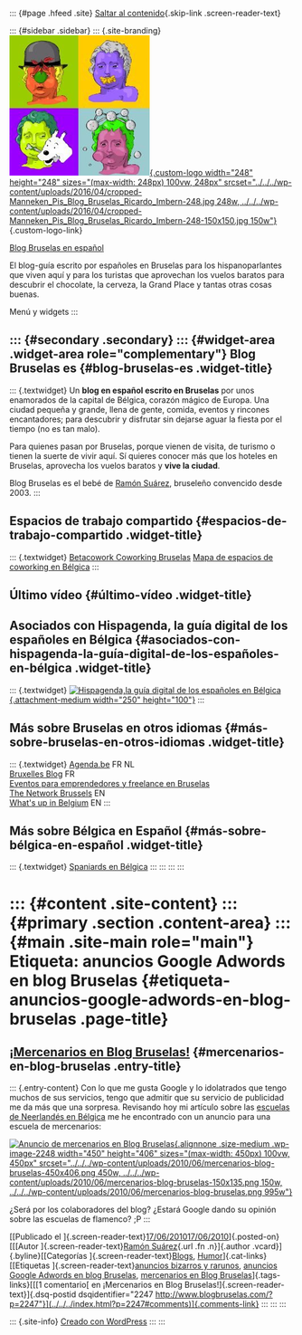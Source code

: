 ::: {#page .hfeed .site}
[Saltar al contenido](index.html#content){.skip-link
.screen-reader-text}

::: {#sidebar .sidebar}
::: {.site-branding}
[![](../../../wp-content/uploads/2016/04/cropped-Manneken_Pis_Blog_Bruselas_Ricardo_Imbern-248.jpg){.custom-logo
width="248" height="248" sizes="(max-width: 248px) 100vw, 248px"
srcset="../../../wp-content/uploads/2016/04/cropped-Manneken_Pis_Blog_Bruselas_Ricardo_Imbern-248.jpg 248w, ../../../wp-content/uploads/2016/04/cropped-Manneken_Pis_Blog_Bruselas_Ricardo_Imbern-248-150x150.jpg 150w"}](../../../index.html){.custom-logo-link}

[Blog Bruselas en español](../../../index.html)

El blog-guía escrito por españoles en Bruselas para los hispanoparlantes
que viven aquí y para los turistas que aprovechan los vuelos baratos
para descubrir el chocolate, la cerveza, la Grand Place y tantas otras
cosas buenas.

Menú y widgets
:::

::: {#secondary .secondary}
::: {#widget-area .widget-area role="complementary"}
Blog Bruselas es {#blog-bruselas-es .widget-title}
----------------

::: {.textwidget}
Un **blog en español escrito en Bruselas** por unos enamorados de la
capital de Bélgica, corazón mágico de Europa. Una ciudad pequeña y
grande, llena de gente, comida, eventos y rincones encantadores; para
descubrir y disfrutar sin dejarse aguar la fiesta por el tiempo (no es
tan malo).

Para quienes pasan por Bruselas, porque vienen de visita, de turismo o
tienen la suerte de vivir aquí. Sí quieres conocer más que los hoteles
en Bruselas, aprovecha los vuelos baratos y **vive la ciudad**.

Blog Bruselas es el bebé de [Ramón Suárez](http://www.ramonsuarez.com),
bruseleño convencido desde 2003.
:::

Espacios de trabajo compartido {#espacios-de-trabajo-compartido .widget-title}
------------------------------

::: {.textwidget}
[Betacowork Coworking Bruselas](http://www.betacowork.com) [Mapa de
espacios de coworking en Bélgica](http://coworkingbelgium.com)
:::

Último vídeo {#último-vídeo .widget-title}
------------

Asociados con Hispagenda, la guía digital de los españoles en Bélgica {#asociados-con-hispagenda-la-guía-digital-de-los-españoles-en-bélgica .widget-title}
---------------------------------------------------------------------

::: {.textwidget}
[![Hispagenda,la guía digital de los españoles en
Bélgica](../../../wp-content/uploads/2010/04/Hispagenda-250px.gif "Hispagenda, la guía digital de los españoles en Bélgica"){.attachment-medium
width="250" height="100"}](http://www.hispagenda.com)
:::

Más sobre Bruselas en otros idiomas {#más-sobre-bruselas-en-otros-idiomas .widget-title}
-----------------------------------

::: {.textwidget}
[Agenda.be](http://www.agenda.be) FR NL\
[Bruxelles Blog](http://www.bxlblog.be/) FR\
[Eventos para emprendedores y freelance en
Bruselas](http://www.betacowork.com/events/)\
[The Network
Brussels](http://groups.yahoo.com/group/TheNetworkBrussels/) EN\
[What\'s up in Belgium](http://www.whatsupin.be/) EN
:::

Más sobre Bélgica en Español {#más-sobre-bélgica-en-español .widget-title}
----------------------------

::: {.textwidget}
[Spaniards en Bélgica](http://www.spaniards.es/paises/belgica)
:::
:::
:::
:::

::: {#content .site-content}
::: {#primary .section .content-area}
::: {#main .site-main role="main"}
Etiqueta: anuncios Google Adwords en blog Bruselas {#etiqueta-anuncios-google-adwords-en-blog-bruselas .page-title}
==================================================

[¡Mercenarios en Blog Bruselas!](../../../index.html?p=2247) {#mercenarios-en-blog-bruselas .entry-title}
------------------------------------------------------------

::: {.entry-content}
Con lo que me gusta Google y lo idolatrados que tengo muchos de sus
servicios, tengo que admitir que su servicio de publicidad me da más que
una sorpresa. Revisando hoy mi artículo sobre las [escuelas de
Neerlandés en
Bélgica](http://www.blogbruselas.com/2010/06/posts-2.html "Escuelas de Neerlandés en Bélgica (Bruselas, Amberes, Gante y Lovaina)")
me he encontrado con un anuncio para una escuela de mercenarios:

[![Anuncio de mercenarios en Blog
Bruselas](../../../wp-content/uploads/2010/06/mercenarios-blog-bruselas-450x406.png "Anuncio de mercenarios en Blog Bruselas"){.alignnone
.size-medium .wp-image-2248 width="450" height="406"
sizes="(max-width: 450px) 100vw, 450px"
srcset="../../../wp-content/uploads/2010/06/mercenarios-blog-bruselas-450x406.png 450w, ../../../wp-content/uploads/2010/06/mercenarios-blog-bruselas-150x135.png 150w, ../../../wp-content/uploads/2010/06/mercenarios-blog-bruselas.png 995w"}](../../../wp-content/uploads/2010/06/mercenarios-blog-bruselas.png)

¿Será por los colaboradores del blog? ¿Estará Google dando su opinión
sobre las escuelas de flamenco? ;P
:::

[[Publicado el
]{.screen-reader-text}[17/06/201017/06/2010](../../../index.html?p=2247)]{.posted-on}[[[Autor
]{.screen-reader-text}[Ramón
Suárez](../../2010/04/30/index.html?author=2){.url .fn .n}]{.author
.vcard}]{.byline}[[Categorías
]{.screen-reader-text}[Blogs](../../category/blogs/index.html),
[Humor](../../category/humor/index.html)]{.cat-links}[[Etiquetas
]{.screen-reader-text}[anuncios bizarros y
rarunos](../anuncios-bizarros-y-rarunos/index.html), [anuncios Google
Adwords en blog Bruselas](index.html), [mercenarios en Blog
Bruselas](../mercenarios-en-blog-bruselas/index.html)]{.tags-links}[[[1
comentario[ en ¡Mercenarios en Blog
Bruselas!]{.screen-reader-text}]{.dsq-postid
dsqidentifier="2247 http://www.blogbruselas.com/?p=2247"}](../../../index.html?p=2247#comments)]{.comments-link}
:::
:::
:::

::: {.site-info}
[Creado con WordPress](https://es.wordpress.org/)
:::
:::
